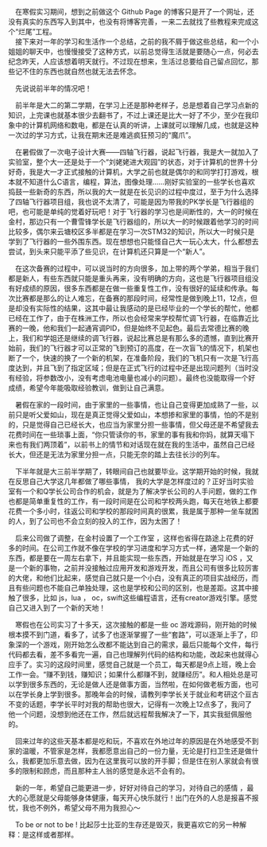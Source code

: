 &#8195;在寒假实习期间，想到之前做这个 Github Page 的博客只是开了一个网址，还没有真实的东西写入到其中，也没有将博客完善，一来二去就找了些教程来完成这个“烂尾”工程。     
&#8195;接下来对一年的学习和生活作一个总结，之前的我不屑于做这些总结，和一个小姐姐的聊天中，也慢慢接受了这种方式，以前总觉得生活就是要随心一点，何必去纪念昨天，人应该想着明天就行。不过现在想来，生活过总要给自己留点回忆，那些记不住的东西也就自然也就无法去怀念。  

&#8195;先说说前半年的情况吧！

&#8195;前半年是大二的第二学期，在学习上还是那种老样子，总是想着自己学习点新的知识，上完课也就基本很少去翻书了，不过上课还是比大一好了不少，至少在我印象中的计算机网络和数电，都是在认真的听讲，上课就可以理解几成，也就是这种一次过的学习方式，让我在期末还是难逃疯狂预习的“魔爪”。

&#8195;在暑假做了一次电子设计大赛——四轴飞行器，说起飞行器，我是大一就加入了实验室，整个大一还是处于一个“刘姥姥进大观园”的状态，对于计算机的世界十分好奇，我是大一才正式接触的计算机，大学之前也就是偶尔的和同学打打游戏，根本就不知道什么C语言，编程，算法，图像处理……刚好实验室的一些学长也喜欢捣鼓一些新奇的东西，所以我的大一就是在长见识的过程中度过，至于为什么选择了四轴飞行器项目组，我也说不太清了，可能是因为带我的PK学长是飞行器组的吧，也可能是单纯的觉着好玩吧！对于飞行器的学习也是间断性的，大一的时候在金村，那边只有一个曹雪锋学长是飞行器组的，所以大一的时候跟着他学习的时间比较多，偶尔来云塘校区多半都是在学习一次STM32的知识，所以大一时候只是学到了飞行器的一些外围东西。现在想想也只能怪自己大一玩心太大，什么都想去尝试，到头来只能平添了些见识，在计算机还只算是一个“新人”。

&#8195;在这次备赛的过程中，可以说当时的方向很多，加上带的两个学弟，相当于我们都是新人，有些东西就只能是重头再来，没有明确的方向，这也是飞行器项目组没有好成绩的原因，很多东西都是在做一些重复性工作，没有很好的延续和传承。每次比赛都是那么的让人难忘，在备赛的那段时间，经常性是做到晚上11，12点，但是却没有实际性的结果，这其中最让我感动的是已经毕业的一个学长的帮忙，他都已经在工作了，由于在株洲工作，所以也会经常来学校帮忙调飞行器，在临靠近比赛的一晚，他和我们一起通宵调PID，但是始终不见起色。最后去常德比赛的晚上，我们和学姐还是继续的调飞行器，说起比赛总是有那么多的遗憾，直到比赛开始前，我们的飞行器才可以正常的飞到预订的高度，在一次盲飞的情况下，机架也断了一个，快速的换了一个新的机架，在准备阶段，我们的飞机只有一次是飞行高度达到，并且飞到了指定区域；但是在正式飞行的过程中还是出现问题列（当时没有经验，将参数改小，没有考虑电池电量也减小的问题）。最终也没能取得一个好成绩，希望今年能吸取经验教训，做到让自己满意。

&#8195;暑假在家的一段时间，由于家里的一些事情，也让自己变得更加成熟了一些，以前只是听父爱如山，现在是真正觉得父爱如山，本想掺和家里的事情，怕的不是别的，只是觉得自己已经长大，也应当为家里分担一些事情，但父母还是不希望我去花费时间在一些琐事上面，“你只管读你的书，家里的事有我和你妈，就算天塌下来也有我们两顶着”，以前书上的情节和对话现在就在我的生活中，虽然自己已经长大，但还是无法为家里分担一点，只能无奈的踏上去往长沙的列车。

&#8195;下半年就是大三前半学期了，转眼间自己也就要毕业。这学期开始的时候，我就在反思自己大学这几年都做了哪些事情， 我的大学是怎样度过的？正好当时实验室有一个和Q学长公司合作的机会，就是为了解决学长公司的人手问题，做的工作也都是简单重复性的工作，有一段时间是在公司和学校两头跑，每天在地铁上都要花费一个多小时，往返公司和学校的那段时间真的很累，我是属于那种一坐车就困的人，到了公司也不会立刻的投入的工作，因为太困了！

&#8195;后来公司做了调整，在金村设置了一个工作室 ，这样也省得在路途上花费的好多的时间。在公司工作就不像在学校的学习进度和学习方式一样，通常是一个新的东西，都是要在一周左右拿下，并且能实现一些东西，开始就是在学习 iOS ，又是一个新的事物，之前并没接触过应用开发和游戏开发，而且公司有很多比较厉害的大佬，和他们比起来，感觉自己就只是一个小白，没有真正的项目实战经历，而且有些问题也不能自己单独处理，这也是学校和公司的区别，也是差距。这其中接触了很多，比如 js，lua ， oc，swift这些编程语言，还有creator游戏引擎。感觉自己又进入到了一个新的天地！

&#8195;寒假也在公司实习了十多天，这次接触的都是一些 oc 游戏源码，刚开始的时候根本摸不到门道，看多了，试多了也逐渐掌握了一些“套路”，可以逐渐上手了，印象深的一个游戏，刚开始怎么改都不能达到自己的需求，最后只能每个文件，每行代码都去看，差不多看完一遍，自己也理解列代码的结构和功能，改起来也就得心应手了。实习的这段时间里，感觉自己就是一个员工，每天都是9点上班，晚上会工作一会。“赚不到钱，赚知识；如果什么都赚不到，就赚经历”。和人相处总是可以学到很多东西的，无论是做人还是做事方面，当然啦，在如何做老板方面，也可以在学长身上学到很多。那晚年会的时候，请教列李学长关于就业和考研这个亘古不变的话题，李学长平时对我的帮助也很大，记得有一次晚上12点多了，我问了他一个问题，没想到他还在工作，然后就远程帮我解决了一下，其实我挺佩服他的。

&#8195;回来过年的这些天基本都是吃和玩，不喜欢在外地过年的原因是在外地感受不到家的温暖，不管家是怎样，我都愿意出自己的一份力量，无论是打扫卫生还是做什么，我都更加乐意去做，因为在这里我可以放的开手脚；但是住在别人家就会有很多的限制和顾虑，而且那种主人翁的感觉是永远不会有的。

&#8195;新的一年，希望自己能更进一步，好好对待自己的学习，对待自己的感情 ，最大的心愿就是父母能够身体健康，每天开心快乐就行！出门在外的人总是报喜不报忧，我也不例外，希望父母不用为我担心～

&#8195;To be or not to be ! 比起莎士比亚的生存还是毁灭，我更喜欢它的另一种解释：是这样或者那样。

